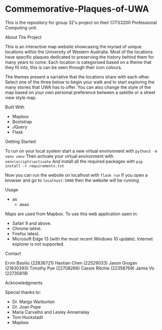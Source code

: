 # Commemorative-Plaques-of-UWA
This is the repository for group 32's project on their CITS3200 Professional Computing unit. 

About The Project

This is an interactive map website showcasing the myriad of unique locations within the University of Western Australia. Most of the locations have specific plaques dedicated to preserving the history behind them for many years to come. Each location is categorised based on a theme that they fit into, this is can be seen through their icon colours.

The themes present a narrative that the locations share with each other. Select one of the three below to begin your walk and to start exploring the many stories that UWA has to offer. You can also change the style of the map based on your own personal preference between a satelite or a street view style map.

Built With

* Mapbox
* Bootstrap
* JQuery
* Flask

Getting Started

To run on your local system start a new virtual environment with `python3 -m venv venv`
Then activate your virtual environment with `venv\scripts\activate`
And install all the required packages with `pip install -r requirements.txt`

Now you can run the website on localhost with `flask run`
If you open a browser and go to `localhost:5000` then the website will be running

Usage

* as
  * asas

Maps are used from Mapbox. To use this web application open in:
* Safari 9 and above.
* Chrome latest.
* Firefox latest.
* Microsoft Edge 13 (with the most recent Windows 10 update).
Internet explorer is not supported. 

Contact

Ervin Basilio (22836721)
Haotian Chen (22529033)
Jason Grogan (21830393)
Timothy Pye (22708266)
Cassie Ritchie (22358769)
Jamie Vo (22735819)

Acknowledgments

Special thanks to:

* Dr. Margo Warburton
* Dr. Joan Pope
* Maria Carvalho and Lesley Annamalay
* Tom Huckstadt
* Mapbox
